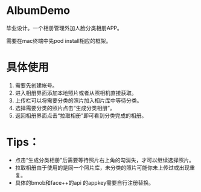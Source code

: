 # AlbumDemo
毕业设计。一个相册管理外加人脸分类相册APP。

需要在mac终端中先pod install相应的框架。

# 具体使用
1. 需要先创建帐号。
2. 进入相册界面添加本地照片或者从照相机直接获取。
3. 上传栏可以将需要分类的照片加入相片库中等待分类。
4. 选择需要分类的照片点击“生成分类相册”。
5. 返回相册界面点击“拉取相册”即可看到分类完成的相册。

# Tips：
+  点击“生成分类相册”后需要等待照片右上角的勾消失，才可以继续选择照片。
+  拉取相册由于使用的是同一个照片库，未分类的照片可能你未上传过或出现重复。
+ 具体的bmob和face++的api 的appkey需要自行注册替换。
